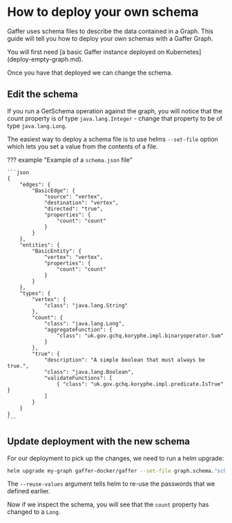 # How to deploy your own schema

Gaffer uses schema files to describe the data contained in a Graph. This guide will tell you how to deploy your own schemas with a Gaffer Graph.

You will first need [a basic Gaffer instance deployed on Kubernetes] (deploy-empty-graph.md).

Once you have that deployed we can change the schema.

## Edit the schema

If you run a GetSchema operation against the graph, you will notice that the count property is of type `java.lang.Integer` - change that property to be of type `java.lang.Long`.

The easiest way to deploy a schema file is to use helms `--set-file` option which lets you set a value from the contents of a file.

??? example "Example of a `schema.json` file"

    ```json
    {
        "edges": {
            "BasicEdge": {
                "source": "vertex",
                "destination": "vertex",
                "directed": "true",
                "properties": {
                    "count": "count"
                }
            }
        },
        "entities": {
            "BasicEntity": {
                "vertex": "vertex",
                "properties": {
                    "count": "count"
                }
            }
        },
        "types": {
            "vertex": {
                "class": "java.lang.String"
            },
            "count": {
                "class": "java.lang.Long",
                "aggregateFunction": {
                    "class": "uk.gov.gchq.koryphe.impl.binaryoperator.Sum"
                }
            },
            "true": {
                "description": "A simple boolean that must always be true.",
                "class": "java.lang.Boolean",
                "validateFunctions": [
                    { "class": "uk.gov.gchq.koryphe.impl.predicate.IsTrue" }
                ]
            }
        }
    }
    ```

## Update deployment with the new schema

For our deployment to pick up the changes, we need to run a helm upgrade:

```bash
helm upgrade my-graph gaffer-docker/gaffer --set-file graph.schema."schema\.json"=./schema.json --reuse-values
```

The `--reuse-values` argument tells helm to re-use the passwords that we defined earlier.

Now if we inspect the schema, you will see that the `count` property has changed to a `Long`.

